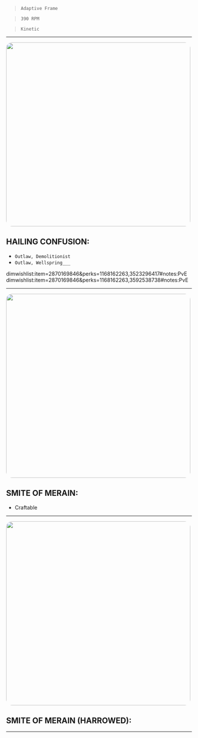 > `Adaptive Frame`

> `390 RPM`

> `Kinetic`

---

<img src="https://bungie.net/common/destiny2_content/screenshots/2870169846.jpg" width="500px" style="border-radius: 16px">

## HAILING CONFUSION:

-   `Outlaw, Demolitionist`
-   `Outlaw, Wellspring___`

dimwishlist:item=2870169846&perks=1168162263,3523296417#notes:PvE  
dimwishlist:item=2870169846&perks=1168162263,3592538738#notes:PvE

---

<img src="https://bungie.net/common/destiny2_content/screenshots/2221264583.jpg" width="500px" style="border-radius: 16px">

## SMITE OF MERAIN:

-   Craftable

---

<img src="https://bungie.net/common/destiny2_content/screenshots/3407395594.jpg" width="500px" style="border-radius: 16px">

## SMITE OF MERAIN (HARROWED):

---
